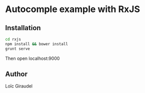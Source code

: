 # Autocomple example with RxJS

## Installation
```bash
cd rxjs
npm install && bower install
grunt serve
```

Then open localhost:9000

## Author

Loïc Giraudel